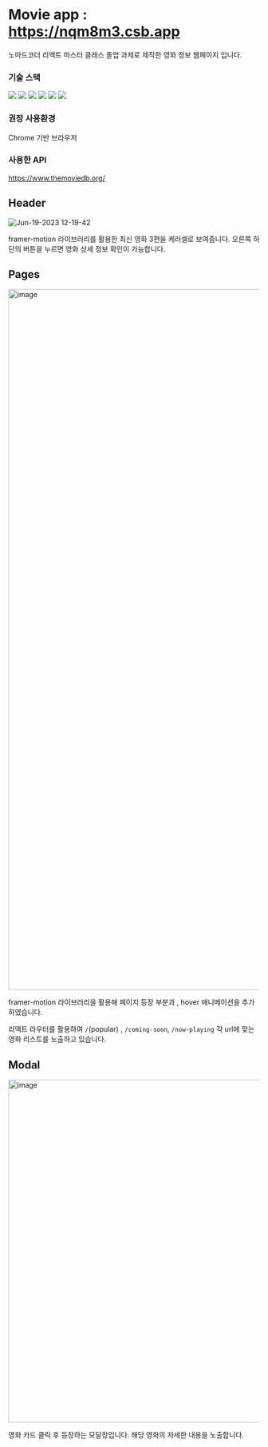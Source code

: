 # Movie app :  https://nqm8m3.csb.app
노마드코더 리액트 마스터 클래스 졸업 과제로 제작한 영화 정보 웹페이지 입니다. 

### 기술 스택 
<div>
<img src="https://img.shields.io/badge/React-61DAFB?style=flat&logo=React&logoColor=white" />
	<img src="https://img.shields.io/badge/TypeScript-3178C6?style=flat&logo=TypeScript&logoColor=white" />
  	<img src="https://img.shields.io/badge/styledComponents-DB7093?style=flat&logo=styledComponents&logoColor=white" />
    <img src="https://img.shields.io/badge/ReactQuery-FF4154?style=flat&logo=React-Query&logoColor=white" />
	<img src="https://img.shields.io/badge/ReactRouter-CA4245?style=flat&logo=reactrouter&logoColor=white" />
  	<img src="https://img.shields.io/badge/FramerMotion-0055FF?style=flat&logo=framer&logoColor=white" />
    
</div>

### 권장 사용환경
Chrome 기반 브라우저

### 사용한 API 
https://www.themoviedb.org/


## Header
![Jun-19-2023 12-19-42](https://github.com/chaewon0128/movie_app/assets/119389600/94b35e7c-ef90-415a-9c02-0eb63e301074)

framer-motion 라이브러리를 활용한 최신 영화 3편을 케러셀로 보여줍니다. 
오른쪽 하단의 버튼을 누르면 영화 상세 정보 확인이 가능합니다.

## Pages  
<img width="1404" alt="image" src="https://github.com/chaewon0128/movie_app/assets/119389600/cc98462e-c18a-4011-8e4b-de335c7fddcf">


framer-motion 라이브러리을 활용해 페이지 등장 부분과 , hover 애니메이션을 추가 하였습니다.

리액트 라우터를 활용하여 ``/``(popular) , ``/coming-soon``, ``/now-playing`` 각 url에 맞는 영화 리스트를 노출하고 있습니다. 

## Modal
<img width="687" alt="image" src="https://github.com/chaewon0128/movie_app/assets/119389600/b9855efc-1f03-4d3b-8ea3-3af959949d83">

영화 카드 클릭 후 등장하는 모달창입니다. 해당 영화의 자세한 내용을 노출합니다.
